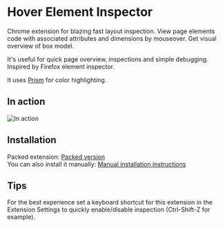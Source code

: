Hover Element Inspector
=============

Chrome extension for blazing fast layout inspection. View page elements code with associated attributes and dimensions by mouseover. Get visual overview of box model.

It's useful for quick page overview, inspections and simple debugging. <br> Inspired by Firefox element inspector.

It uses [Prism](http://prismjs.com/) for color highlighting.

## In action
![In action](https://github.com/NV0/hover-inspect/blob/master/demo.gif?raw=true)

## Installation
Packed extension:
[Packed version](https://github.com/NV0/hover-inspect/releases/download/v2.1/hover-inspect.crx.zip) <br>
You can also install it manually: [Manual installation instructions](http://lifehacker.com/5919997/how-to-install-extensions-that-arent-from-the-official-chrome-web-store)

## Tips

For the best experience set a keyboard shortcut for this extension in the Extension Settings to quickly enable/disable inspection (Ctrl-Shift-Z for example).
